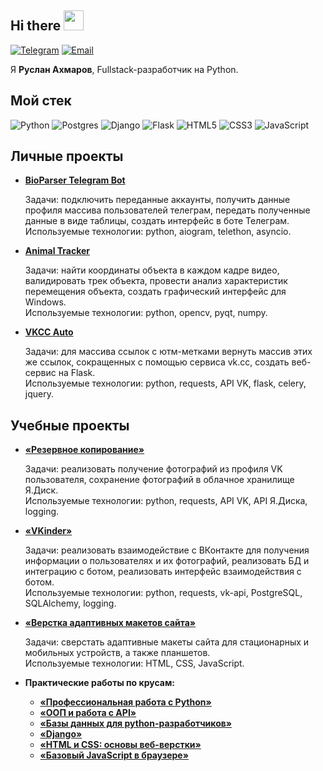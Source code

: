 ## Hi there <img src="https://github.com/blackcater/blackcater/raw/main/images/Hi.gif" height="32"/>

[![Telegram](https://img.shields.io/badge/Telegram-%40rulen111-blue?style=flat&logo=telegram)](https://t.me/rulen111)
[![Email](https://img.shields.io/badge/email-akhmarovri%40yandex.ru-yellow?style=flat)](mailto:akhmarovri@yandex.ru)

Я **Руслан Ахмаров**, Fullstack-разработчик на Python.

<!--
- 🎓 My education: Bachelor's degree in Applied Optics, ITMO, 2024
- 🌱 I’m currently learning Django, JavaScript
- 📫 How to reach me: [@rulen111](https://t.me/rulen111) on Telegram
-->
## Мой стек
![Python](https://img.shields.io/badge/python-3670A0?style=for-the-badge&logo=python&logoColor=ffdd54)
![Postgres](https://img.shields.io/badge/postgres-%23316192.svg?style=for-the-badge&logo=postgresql&logoColor=white)
![Django](https://img.shields.io/badge/django-%23092E20.svg?style=for-the-badge&logo=django&logoColor=white)
![Flask](https://img.shields.io/badge/flask-%23000.svg?style=for-the-badge&logo=flask&logoColor=white)
![HTML5](https://img.shields.io/badge/html5-%23E34F26.svg?style=for-the-badge&logo=html5&logoColor=white)
![CSS3](https://img.shields.io/badge/css3-%231572B6.svg?style=for-the-badge&logo=css3&logoColor=white)
![JavaScript](https://img.shields.io/badge/javascript-%23323330.svg?style=for-the-badge&logo=javascript&logoColor=%23F7DF1E)

## Личные проекты
- [**BioParser Telegram Bot**](https://github.com/rulen111/bioparser-tgbot)

  Задачи: подключить переданные аккаунты, получить данные профиля массива пользователей телеграм, передать полученные данные в виде таблицы, создать интерфейс в боте Телеграм.<br>
  Используемые технологии: python, aiogram, telethon, asyncio.
  
- [**Animal Tracker**](https://github.com/rulen111/animalTracker)

  Задачи: найти координаты объекта в каждом кадре видео, валидировать трек объекта, провести анализ характеристик перемещения объекта, создать графический интерфейс для Windows.<br>
  Используемые технологии: python, opencv, pyqt, numpy.
- [**VKCC Auto**](https://github.com/rulen111/vkcc-auto)
  
  Задачи: для массива ссылок с ютм-метками вернуть массив этих же ссылок, сокращенных с помощью сервиса vk.cc, создать веб-сервис на Flask.<br>
  Используемые технологии: python, requests, API VK, flask, celery, jquery.

## Учебные проекты
- [**«Резервное копирование»**](https://github.com/rulen111/pyapi-88-homeworks/tree/main/pyapi-88-cw)

  Задачи: реализовать получение фотографий из профиля VK пользователя, сохранение фотографий в облачное хранилище Я.Диск.<br>
  Используемые технологии: python, requests, API VK, API Я.Диска, logging.
  
- [**«VKinder»**](https://github.com/rulen111/vkinder)

  Задачи: реализовать взаимодействие с ВКонтакте для получения информации о пользователях и их фотографий, реализовать БД и интеграцию с ботом, реализовать интерфейс взаимодействия с ботом.<br>
  Используемые технологии: python, requests, vk-api, PostgreSQL, SQLAlchemy, logging.

- [**«Верстка адаптивных макетов сайта»**](https://github.com/rulen111/fpymq-diploma)

  Задачи: cверстать адаптивные макеты сайта для стационарных и мобильных устройств, а также планшетов.<br>
  Используемые технологии: HTML, CSS, JavaScript.

- **Практические работы по крусам:**
  - [**«Профессиональная работа с Python»**](https://github.com/rulen111/adpy-88-homeworks)
  - [**«ООП и работа с API»**](https://github.com/rulen111/pyapi-88-homeworks)
  - [**«Базы данных для python-разработчиков»**](https://github.com/rulen111/sqlpy-88-homeworks)
  - [**«Django»**](https://github.com/rulen111/dj-88-homeworks)
  - [**«HTML и CSS: основы веб-верстки»**](https://codepen.io/collection/JGqwkP)
  - [**«Базовый JavaScript в браузере»**](https://github.com/rulen111/fpyjs-88-homeworks)

<!--
**rulen111/rulen111** is a ✨ _special_ ✨ repository because its `README.md` (this file) appears on your GitHub profile.

Here are some ideas to get you started:

- 🔭 I’m currently working on ...
- 🌱 I’m currently learning ...
- 👯 I’m looking to collaborate on ...
- 🤔 I’m looking for help with ...
- 💬 Ask me about ...
- 📫 How to reach me: ...
- 😄 Pronouns: ...
- ⚡ Fun fact: ...
-->
